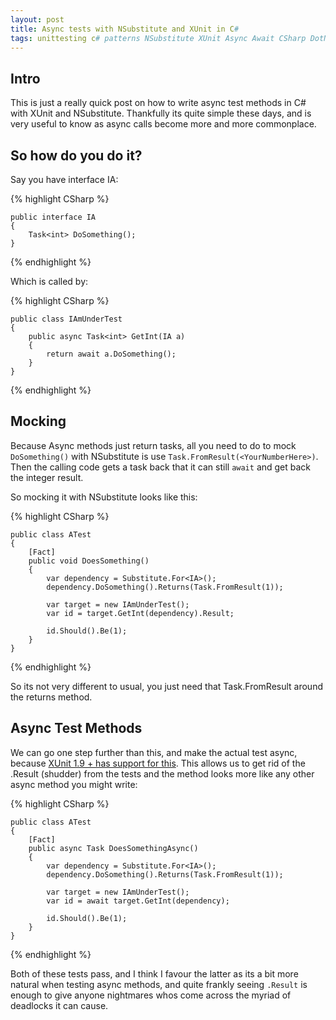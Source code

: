 ```yaml
---
layout: post
title: Async tests with NSubstitute and XUnit in C#
tags: unittesting c# patterns NSubstitute XUnit Async Await CSharp DotNet Testing
---
```


## Intro
This is just a really quick post on how to write async test methods in C# with XUnit and NSubstitute. Thankfully its quite simple these days, and is very useful to know as async calls become more and more commonplace.

## So how do you do it?
Say you have interface IA:

{% highlight CSharp %}

    public interface IA
    {
        Task<int> DoSomething();
    }

{% endhighlight %}

Which is called by:

{% highlight CSharp %}

    public class IAmUnderTest
    {
        public async Task<int> GetInt(IA a)
        {
            return await a.DoSomething();
        }
    }

{% endhighlight %}

## Mocking
Because Async methods just return tasks, all you need to do to mock `DoSomething()` with NSubstitute is use `Task.FromResult(<YourNumberHere>)`. Then the calling code gets a task back that it can still `await` and get back the integer result. 

So mocking it with NSubstitute looks like this:

{% highlight CSharp %}

    public class ATest
    {
        [Fact]
        public void DoesSomething()
        {
            var dependency = Substitute.For<IA>();
            dependency.DoSomething().Returns(Task.FromResult(1));

            var target = new IAmUnderTest();
            var id = target.GetInt(dependency).Result;

            id.Should().Be(1);
        }
    }

{% endhighlight %}

So its not very different to usual, you just need that Task.FromResult around the returns method.

## Async Test Methods
We can go one step further than this, and make the actual test async, because [XUnit 1.9 + has support for this](https://bradwilson.typepad.com/blog/2012/01/xunit19.html). This allows us to get rid of the .Result (shudder) from the tests and the method looks more like any other async method you might write:

{% highlight CSharp %}

    public class ATest
    {
        [Fact]
        public async Task DoesSomethingAsync()
        {
            var dependency = Substitute.For<IA>();
            dependency.DoSomething().Returns(Task.FromResult(1));

            var target = new IAmUnderTest();
            var id = await target.GetInt(dependency);

            id.Should().Be(1);
        }
    }

{% endhighlight %}

Both of these tests pass, and I think I favour the latter as its a bit more natural when testing async methods, and quite frankly seeing `.Result` is enough to give anyone nightmares whos come across the myriad of deadlocks it can cause.